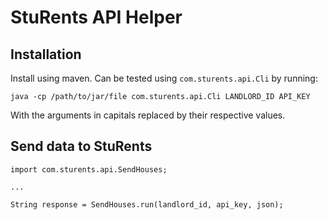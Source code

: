 # StuRents API Helper


## Installation

Install using maven. Can be tested using `com.sturents.api.Cli` by running:

    java -cp /path/to/jar/file com.sturents.api.Cli LANDLORD_ID API_KEY

With the arguments in capitals replaced by their respective values.
     
## Send data to StuRents

    import com.sturents.api.SendHouses;

    ...

    String response = SendHouses.run(landlord_id, api_key, json);
